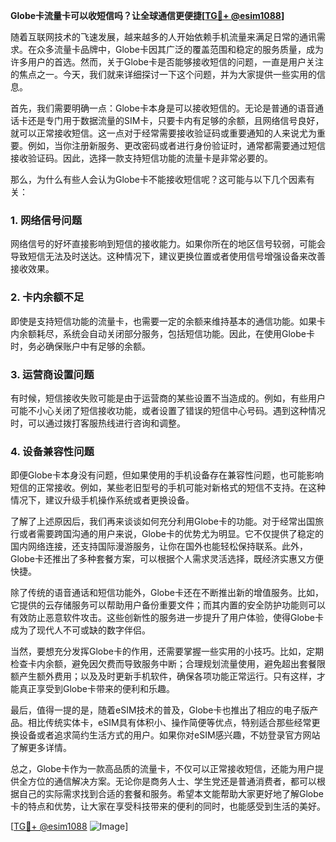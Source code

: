 **Globe卡流量卡可以收短信吗？让全球通信更便捷[[TG💪+ @esim1088](https://t.me/s/esim1088)]**

随着互联网技术的飞速发展，越来越多的人开始依赖手机流量来满足日常的通讯需求。在众多流量卡品牌中，Globe卡因其广泛的覆盖范围和稳定的服务质量，成为许多用户的首选。然而，关于Globe卡是否能够接收短信的问题，一直是用户关注的焦点之一。今天，我们就来详细探讨一下这个问题，并为大家提供一些实用的信息。

首先，我们需要明确一点：Globe卡本身是可以接收短信的。无论是普通的语音通话卡还是专门用于数据流量的SIM卡，只要卡内有足够的余额，且网络信号良好，就可以正常接收短信。这一点对于经常需要接收验证码或重要通知的人来说尤为重要。例如，当你注册新服务、更改密码或者进行身份验证时，通常都需要通过短信接收验证码。因此，选择一款支持短信功能的流量卡是非常必要的。

那么，为什么有些人会认为Globe卡不能接收短信呢？这可能与以下几个因素有关：

### 1. **网络信号问题**
   网络信号的好坏直接影响到短信的接收能力。如果你所在的地区信号较弱，可能会导致短信无法及时送达。这种情况下，建议更换位置或者使用信号增强设备来改善接收效果。

### 2. **卡内余额不足**
   即使是支持短信功能的流量卡，也需要一定的余额来维持基本的通信功能。如果卡内余额耗尽，系统会自动关闭部分服务，包括短信功能。因此，在使用Globe卡时，务必确保账户中有足够的余额。

### 3. **运营商设置问题**
   有时候，短信接收失败可能是由于运营商的某些设置不当造成的。例如，有些用户可能不小心关闭了短信接收功能，或者设置了错误的短信中心号码。遇到这种情况时，可以通过拨打客服热线进行咨询和调整。

### 4. **设备兼容性问题**
   即便Globe卡本身没有问题，但如果使用的手机设备存在兼容性问题，也可能影响短信的正常接收。例如，某些老旧型号的手机可能对新格式的短信不支持。在这种情况下，建议升级手机操作系统或者更换设备。

了解了上述原因后，我们再来谈谈如何充分利用Globe卡的功能。对于经常出国旅行或者需要跨国沟通的用户来说，Globe卡的优势尤为明显。它不仅提供了稳定的国内网络连接，还支持国际漫游服务，让你在国外也能轻松保持联系。此外，Globe卡还推出了多种套餐方案，可以根据个人需求灵活选择，既经济实惠又方便快捷。

除了传统的语音通话和短信功能外，Globe卡还在不断推出新的增值服务。比如，它提供的云存储服务可以帮助用户备份重要文件；而其内置的安全防护功能则可以有效防止恶意软件攻击。这些创新性的服务进一步提升了用户体验，使得Globe卡成为了现代人不可或缺的数字伴侣。

当然，要想充分发挥Globe卡的作用，还需要掌握一些实用的小技巧。比如，定期检查卡内余额，避免因欠费而导致服务中断；合理规划流量使用，避免超出套餐限额产生额外费用；以及及时更新手机软件，确保各项功能正常运行。只有这样，才能真正享受到Globe卡带来的便利和乐趣。

最后，值得一提的是，随着eSIM技术的普及，Globe卡也推出了相应的电子版产品。相比传统实体卡，eSIM具有体积小、操作简便等优点，特别适合那些经常更换设备或者追求简约生活方式的用户。如果你对eSIM感兴趣，不妨登录官方网站了解更多详情。

总之，Globe卡作为一款高品质的流量卡，不仅可以正常接收短信，还能为用户提供全方位的通信解决方案。无论你是商务人士、学生党还是普通消费者，都可以根据自己的实际需求找到合适的套餐和服务。希望本文能帮助大家更好地了解Globe卡的特点和优势，让大家在享受科技带来的便利的同时，也能感受到生活的美好。

[[TG💪+ @esim1088](https://t.me/s/esim1088) ![Image](https://i.postimg.cc/4NQfJmqS/Snipaste-2025-05-13-00-14-12.png)]